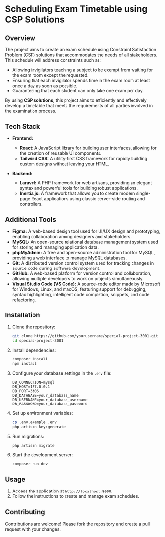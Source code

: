 
# Scheduling Exam Timetable using CSP Solutions

## Overview

The project aims to create an exam schedule using Constraint Satisfaction Problem (CSP) solutions that accommodates the needs of all stakeholders. This schedule will address constraints such as:
- Allowing invigilators teaching a subject to be exempt from waiting for the exam room except the requested.
- Ensuring that each invigilator spends time in the exam room at least once a day as soon as possible.
- Guaranteeing that each student can only take one exam per day.

By using **CSP solutions**, this project aims to efficiently and effectively develop a timetable that meets the requirements of all parties involved in the examination process.

## Tech Stack

- **Frontend:**
    - **React:** A JavaScript library for building user interfaces, allowing for the creation of reusable UI components.
    - **Tailwind CSS:** A utility-first CSS framework for rapidly building custom designs without leaving your HTML.

- **Backend:**
    - **Laravel:** A PHP framework for web artisans, providing an elegant syntax and powerful tools for building robust applications.
    - **Inertia.js:** A framework that allows you to create modern single-page React applications using classic server-side routing and controllers.

## Additional Tools

- **Figma:** A web-based design tool used for UI/UX design and prototyping, enabling collaboration among designers and stakeholders.
- **MySQL:** An open-source relational database management system used for storing and managing application data.
- **phpMyAdmin:** A free and open-source administration tool for MySQL, providing a web interface to manage MySQL databases.
- **Git:** A distributed version control system used for tracking changes in source code during software development.
- **GitHub:** A web-based platform for version control and collaboration, allowing multiple developers to work on projects simultaneously.
- **Visual Studio Code (VS Code):** A source-code editor made by Microsoft for Windows, Linux, and macOS, featuring support for debugging, syntax highlighting, intelligent code completion, snippets, and code refactoring.


## Installation

1. Clone the repository:
     ```bash
     git clone https://github.com/yourusername/special-project-3001.git
     cd special-project-3001
     ```

2. Install dependencies:
     ```bash
     composer install
     npm install
     ```

3. Configure your database settings in the `.env` file:
    ```env
    DB_CONNECTION=mysql
    DB_HOST=127.0.0.1
    DB_PORT=3306
    DB_DATABASE=your_database_name
    DB_USERNAME=your_database_username
    DB_PASSWORD=your_database_password
    ```
4. Set up environment variables:
     ```bash
     cp .env.example .env
     php artisan key:generate
     ```

5. Run migrations:
     ```bash
     php artisan migrate
     ```

6. Start the development server:
     ```bash
     composer run dev
     ```

## Usage

1. Access the application at `http://localhost:8000`.
2. Follow the instructions to create and manage exam schedules.

## Contributing

Contributions are welcome! Please fork the repository and create a pull request with your changes.
